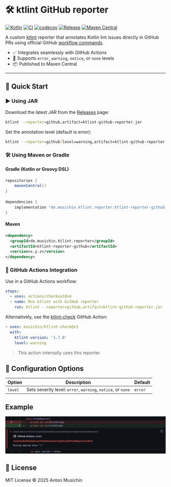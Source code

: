 # 🛠 ktlint GitHub reporter
[![Kotlin](https://img.shields.io/badge/Kotlin-2.2.0-blue.svg)](http://kotlinlang.org)
[![CI](https://github.com/musichin/ktlint-github-reporter/actions/workflows/ci.yml/badge.svg)](https://github.com/musichin/ktlint-github-reporter/actions/workflows/ci.yml)
[![codecov](https://codecov.io/gh/musichin/ktlint-github-reporter/branch/main/graph/badge.svg?token=I2LXI4OUBT)](https://codecov.io/gh/musichin/ktlint-github-reporter)
[![Release](https://img.shields.io/github/v/release/musichin/ktlint-github-reporter)](https://github.com/musichin/ktlint-github-reporter/releases)
[![Maven Central](https://img.shields.io/maven-central/v/de.musichin.ktlint.reporter/ktlint-reporter-github)](https://central.sonatype.com/artifact/de.musichin.ktlint.reporter/ktlint-reporter-github)

A custom [ktlint](https://ktlint.github.io) reporter that annotates Kotlin lint issues directly in GitHub PRs using official GitHub [workflow commands](https://docs.github.com/en/actions/reference/workflow-commands-for-github-actions#setting-an-error-message).

- ✅ Integrates seamlessly with GitHub Actions
- 🎯 Supports `error`, `warning`, `notice`, or `none` levels
- 📦 Published to Maven Central

---

## 🚀 Quick Start

### ▶️ Using JAR
Download the latest JAR from the [Releases](https://github.com/musichin/ktlint-github-reporter/releases) page:

```bash
ktlint --reporter=github,artifact=ktlint-github-reporter.jar
```
Set the annotation level (default is error):
```bash
ktlint --reporter=github?level=warning,artifact=ktlint-github-reporter.jar
```

### 🛠 Using Maven or Gradle

#### Gradle (Kotlin or Groovy DSL)
```groovy
repositories {
    mavenCentral()
}

dependencies {
    implementation "de.musichin.ktlint.reporter:ktlint-reporter-github:x.y.z"
}
```

#### Maven
```xml
<dependency>
  <groupId>de.musichin.ktlint.reporter</groupId>
  <artifactId>ktlint-reporter-github</artifactId>
  <version>x.y.z</version>
</dependency>
```

### 🧪 GitHub Actions Integration
Use in a GitHub Actions workflow:
```yaml
steps:
  - uses: actions/checkout@v4
  - name: Run ktlint with GitHub reporter
    run: ktlint --reporter=github,artifact=ktlint-github-reporter.jar
```
Alternatively, use the [ktlint-check](https://github.com/musichin/ktlint-check) GitHub Action:
```yaml
- uses: musichin/ktlint-check@v3
  with:
    ktlint-version: '1.7.0'
    level: warning
```
> This action internally uses this reporter.

## 🔧 Configuration Options
| Option  | Description                                                  | Default |
|---------|--------------------------------------------------------------|---------|
| `level` | Sets severity level: `error`, `warning`, `notice`, or `none` | `error` |

## Example
![](example.jpg)

## 📝 License
MIT License © 2025 Anton Musichin
